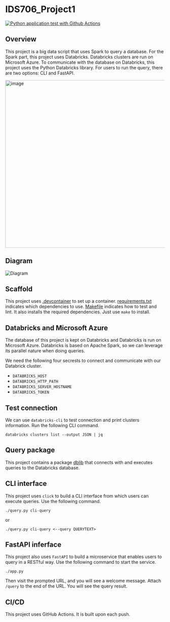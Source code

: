 # IDS706_Project1

[![Python application test with Github Actions](https://github.com/nogibjj/ids-706-project-1-chang/actions/workflows/main.yml/badge.svg)](https://github.com/nogibjj/Dz_Project1/actions/workflows/main.yml)

## Overview
This project is a big data script that uses Spark to query a database. For the Spark part, this project uses Databricks. Databricks clusters are run on Microsoft Azure. To communicate with the database on Databricks, this project uses the Python Databricks library. For users to run the query, there are two options: CLI and FastAPI.

<img width="530" alt="image" src="https://user-images.githubusercontent.com/31728012/190923039-4a7a0fae-3833-43f1-8d2a-a57a49ff25c0.png">


## Diagram
![Diagram](Diagram.png)

## Scaffold
This project uses [.devcontainer](https://github.com/nogibjj/ids-706-project-1-chang/tree/main/.devcontainer) to set up a container. [requirements.txt](https://github.com/nogibjj/ids-706-project-1-chang/blob/main/requirements.txt) indicates which dependencies to use. [Makefile](https://github.com/nogibjj/ids-706-project-1-chang/blob/main/Makefile) indicates how to test and lint. It also installs the required dependencies. Just use ```make``` to install.

## Databricks and Microsoft Azure
The database of this project is kept on Databricks and Databricks is run on Microsoft Azure. Databricks is based on Apache Spark, so we can leverage its parallel nature when doing queries.

We need the following four secrests to connect and communicate with our Databrick cluster.
- ```DATABRICKS_HOST```
- ```DATABRICKS_HTTP_PATH```
- ```DATABRICKS_SERVER_HOSTNAME```
- ```DATABRICKS_TOKEN```

## Test connection
We can use ```databricks-cli``` to test connection and print clusters information. Run the following CLI command.

```
databricks clusters list --output JSON | jq
```

## Query package
This project contains a package [dblib](https://github.com/nogibjj/ids-706-project-1-chang/tree/main/dblib) that connects with and executes queries to the Databricks database.

## CLI interface
This project uses ```click``` to build a CLI interface from which users can execute queries. Use the following command.

```
./query.py cli-query
```

or

```
./query.py cli-query <--query QUERYTEXT>
```

## FastAPI inferface
This project also uses ```FastAPI``` to build a microservice that enables users to query in a RESTful way. Use the following command to start the service.

```
./app.py
```

Then visit the prompted URL, and you will see a welcome message. Attach ```/query``` to the end of the URL. You will see the query result.

## CI/CD
This project uses GitHub Actions. It is built upon each push.
